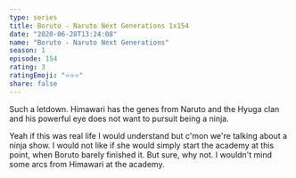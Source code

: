 ```yaml
---
type: series
title: Boruto - Naruto Next Generations 1x154
date: "2020-06-28T13:24:08"
name: "Boruto - Naruto Next Generations"
season: 1
episode: 154
rating: 3
ratingEmoji: "⭐️⭐️⭐️"
share: false
---
```


Such a letdown. Himawari has the genes from Naruto and the Hyuga clan and his powerful eye does not want to pursuit being a ninja.

Yeah if this was real life I would understand but c'mon we're talking about a ninja show. I would not like if she would simply start the academy at this point, when Boruto barely finished it. But sure, why not. I wouldn't mind some arcs from Himawari at the academy.
